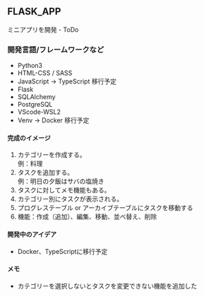 ## FLASK_APP
ミニアプリを開発 - ToDo

### 開発言語/フレームワークなど
- Python3
- HTML-CSS / SASS
- JavaScript → TypeScript 移行予定
- Flask
- SQLAlchemy
- PostgreSQL
- VScode-WSL2
- Venv → Docker 移行予定

#### 完成のイメージ
1. カテゴリーを作成する。</br>
例：料理
2. タスクを追加する。</br>
例：明日の夕飯はサバの塩焼き
3. タスクに対してメモ機能もある。</br>
4. カテゴリー別にタスクが表示される。</br>
5. プログレステーブル or アーカイブテーブルにタスクを移動する</br>
6. 機能：作成（追加）、編集、移動、並べ替え、削除

#### 開発中のアイデア
- Docker、TypeScriptに移行予定

#### メモ
- カテゴリーを選択しないとタスクを変更できない機能を追加した